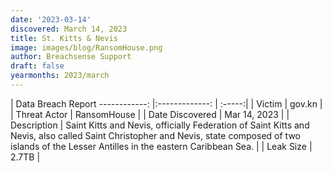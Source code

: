 ```yaml
---
date: '2023-03-14'
discovered: March 14, 2023
title: St. Kitts & Nevis
image: images/blog/RansomHouse.png
author: Breachsense Support
draft: false
yearmonths: 2023/march
---
```



| Data Breach Report
------------:     |:-------------:    | :-----:|
| Victim      | gov.kn      | 
| Threat Actor      | RansomHouse      | 
| Date Discovered      | Mar 14, 2023      | 
| Description      | Saint Kitts and Nevis, officially Federation of Saint Kitts and Nevis, also called Saint Christopher and Nevis, state composed of two islands of the Lesser Antilles in the eastern Caribbean Sea.      | 
| Leak Size      | 2.7TB      | 

